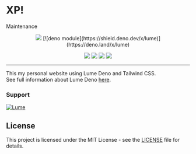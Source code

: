 # XP!
Maintenance

<p align="center">
<img src="https://media1.giphy.com/media/qfLUF9PuBV9SRZKJcv/giphy.webp?cid=6c09b952o8yr0d662y5194r32202gh6somn6n8d6sxeb9wue&ep=v1_internal_gif_by_id&rid=giphy.webp&ct=g">
[![deno module](https://shield.deno.dev/x/lume)](https://deno.land/x/lume)
</p>
<p align="center">
<img src="https://img.shields.io/badge/Made%20With-Lume-%23000"/> <img src="https://img.shields.io/badge/deno.land%2Fx-v1.18.5-%23000?logo=deno&logoColor=white"/> <img src="https://img.shields.io/badge/Tailwind%20CSS-%230ea5e9?logo=tailwindcss&logoColor=white"/> <img src="https://img.shields.io/badge/License-MIT-%230c4a6e"/>
</p>

---
This my personal website using Lume Deno and Tailwind CSS.<br>
See full information about Lume Deno [here](https://lume.land/).

### Support
[![Lume](https://img.shields.io/badge/Support%20this%20project-%23f43f5e?style=for-the-badge&logo=ko-fi&logoColor=white
)](https://ko-fi/ahmadfarhan)

## License
This project is licensed under the MIT License - see the [LICENSE](https://github.com/ahmadxp/ahmadxp.github.io/blob/main/LICENSE) file for details.

